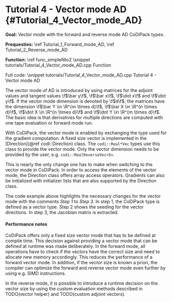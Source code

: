 Tutorial 4 - Vector mode AD {#Tutorial_4_Vector_mode_AD}
=======

**Goal:** Vector mode with the forward and reverse mode AD CoDiPack types.

**Prequesties:** \ref Tutorial_1_Forward_mode_AD, \ref Tutorial_2_Reverse_mode_AD

**Function:** \ref func_simpleNto2
\snippet tutorials/Tutorial_4_Vector_mode_AD.cpp Function

Full code:
\snippet tutorials/Tutorial_4_Vector_mode_AD.cpp Tutorial 4 - Vector mode AD

The vector mode of AD is introduced by using matrices for the adjoint values and tangent values \f$\bar y\f$,
\f$\bar x\f$, \f$\dot x\f$ and \f$\dot y\f$. If the vector mode dimension is denoted by \f$d\f$, the matrices have the
dimension \f$\bar Y \in \R^{m \times d}\f$, \f$\bar X \in \R^{n \times d}\f$, \f$\dot X \in \R^{n \times d}\f$ and
\f$\dot Y \in \R^{m \times d}\f$. The basic idea is that derivatives for multiple directions are computed with one tape
evaluation or forward mode run.

With CoDiPack, the vector mode is enabled by exchanging the type used for the gradient computation. A fixed size vector
is implemented in the [Direction](@ref codi::Direction) class. The `codi::Real*Vec` types use this class to provide the
vector mode. Only the vector dimension needs to be provided by the user, e.g. `codi::RealReverseVec<5>`.

This is nearly the only change one has to make when switching to the vector mode in CoDiPack. In order to access the
elements of the vector mode, the Direction class offers array access operators. Gradients can also be initialized with
initializer lists that are also supported by the Direction class.

The code example above highlights the necessary changes for the vector mode with the comments *Step 1* to *Step 3*. In step 1,
the CoDiPack type is defined as a vector type. Step 2 shows the seeding for the vector directions. In step 3, the
Jacobian matrix is extracted.

#### Performance notes ####

CoDiPack offers only a fixed size vector mode that has to be defined at compile time. This decision against providing
a vector mode that can be defined at runtime was made deliberately. In the forward mode, all operations have to check
if the vectors have the correct size and need to allocate new memory accordingly. This reduces the performance of a
forward vector mode. In addition, if the vector size is known a priori, the compiler can optimize the forward and
reverse vector mode even further by using e.g. SIMD instructions.

In the reverse mode, it is possible to introduce a runtime decision on the vector size by using the custom evaluation
methods described in TODO(vector helper) and TODO(custom adjoint vectors).






